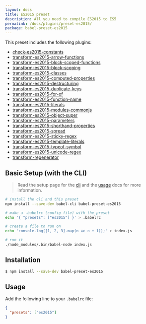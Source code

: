 ```yaml
---
layout: docs
title: ES2015 preset
description: All you need to compile ES2015 to ES5
permalink: /docs/plugins/preset-es2015/
package: babel-preset-es2015
---
```


This preset includes the following plugins:

- [check-es2015-constants](/docs/plugins/check-es2015-constants)
- [transform-es2015-arrow-functions](/docs/plugins/transform-es2015-arrow-functions)
- [transform-es2015-block-scoped-functions](/docs/plugins/transform-es2015-block-scoped-functions)
- [transform-es2015-block-scoping](/docs/plugins/transform-es2015-block-scoping)
- [transform-es2015-classes](/docs/plugins/transform-es2015-classes)
- [transform-es2015-computed-properties](/docs/plugins/transform-es2015-computed-properties)
- [transform-es2015-destructuring](/docs/plugins/transform-es2015-destructuring)
- [transform-es2015-duplicate-keys](/docs/plugins/transform-es2015-duplicate-keys) 
- [transform-es2015-for-of](/docs/plugins/transform-es2015-for-of)
- [transform-es2015-function-name](/docs/plugins/transform-es2015-function-name)
- [transform-es2015-literals](/docs/plugins/transform-es2015-literals)
- [transform-es2015-modules-commonjs](/docs/plugins/transform-es2015-modules-commonjs)
- [transform-es2015-object-super](/docs/plugins/transform-es2015-object-super)
- [transform-es2015-parameters](/docs/plugins/transform-es2015-parameters)
- [transform-es2015-shorthand-properties](/docs/plugins/transform-es2015-shorthand-properties)
- [transform-es2015-spread](/docs/plugins/transform-es2015-spread)
- [transform-es2015-sticky-regex](/docs/plugins/transform-es2015-sticky-regex)
- [transform-es2015-template-literals](/docs/plugins/transform-es2015-template-literals)
- [transform-es2015-typeof-symbol](/docs/plugins/transform-es2015-typeof-symbol)
- [transform-es2015-unicode-regex](/docs/plugins/transform-es2015-unicode-regex)
- [transform-regenerator](/docs/plugins/transform-regenerator)

## Basic Setup (with the CLI)

> Read the setup page for the [cli](docs/setup) and the [usage](docs/usage/cli/) docs for more information.

```sh
# install the cli and this preset
npm install --save-dev babel-cli babel-preset-es2015

# make a .babelrc (config file) with the preset
echo '{ "presets": ["es2015"] }' > .babelrc

# create a file to run on
echo 'console.log([1, 2, 3].map(n => n + 1));' > index.js

# run it
./node_modules/.bin/babel-node index.js
```

## Installation

```sh
$ npm install --save-dev babel-preset-es2015
```

## Usage

Add the following line to your `.babelrc` file:

```json
{
  "presets": ["es2015"]
}
```

